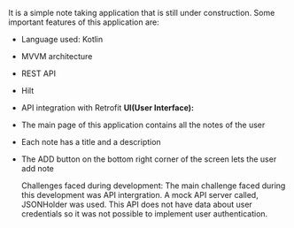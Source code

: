 It is a simple note taking application that is still under construction. Some important features of this application are:
- Language used: Kotlin
- MVVM architecture 
- REST API
- Hilt
- API integration with Retrofit
**UI(User Interface):**
- The main page of this application contains all the notes of the user
- Each note has a title and a description 
- The ADD button on the bottom right corner of the screen lets the user add note

  Challenges faced during development:
  The main challenge faced during this development was API intergration. A mock API server called, JSONHolder was used. This API does not have data about user credentials so it was not possible to
  implement user authentication. 
